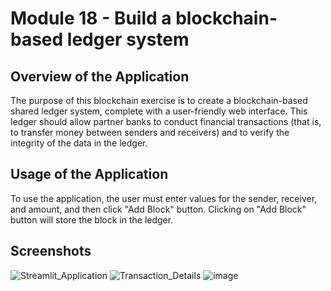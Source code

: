 # Module 18 - Build a blockchain-based ledger system

## Overview of the Application

The purpose of this blockchain exercise is to create a blockchain-based shared ledger system, complete with a user-friendly web interface. This ledger should allow partner banks to conduct financial transactions (that is, to transfer money between senders and receivers) and to verify the integrity of the data in the ledger.


## Usage of the Application

To use the application, the user must enter values for the sender, receiver, and amount, and then click "Add Block" button. Clicking on "Add Block" button will store the block in the ledger.


## Screenshots


![Streamlit_Application](C:\Users\aanch\Desktop\fintech_repository\fintech_repo2\Module_18\images\streamlit_application_screenshot.png)
![Transaction_Details](C:\Users\aanch\Desktop\fintech_repository\fintech_repo2\Module_18\images\transaction_details.png)
![image](https://user-images.githubusercontent.com/109806489/205175550-fa0dc87d-36ff-4a65-a103-2529232e02ba.png)

